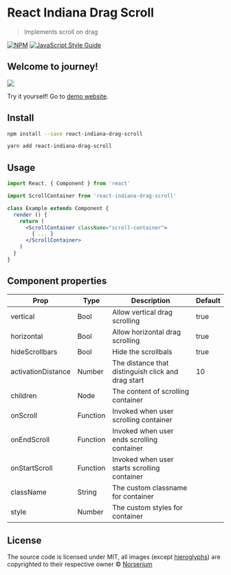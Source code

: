 # React Indiana Drag Scroll

> Implements scroll on drag

[![NPM](https://img.shields.io/npm/v/react-indiana-drag-scroll.svg)](https://www.npmjs.com/package/react-indiana-drag-scroll) [![JavaScript Style Guide](https://img.shields.io/badge/code_style-standard-brightgreen.svg)](https://standardjs.com)

## Welcome to journey!

![](https://github.com/norserium/react-indiana-drag-scroll/blob/master/example/demo.gif?raw=true)

Try it yourself! Go to [demo website](https://norserium.github.io/react-indiana-drag-scroll/).

## Install

```bash
npm install --save react-indiana-drag-scroll
```

```bash
yarn add react-indiana-drag-scroll
```

## Usage

```jsx
import React, { Component } from 'react'

import ScrollContainer from 'react-indiana-drag-scroll'

class Example extends Component {
  render () {
    return (
      <ScrollContainer className="scroll-container">
        { ... }
      </ScrollContainer>
    )
  }
}
```

## Component properties

| Prop                   | Type             | Description                                                    | Default
| ---------------------- | ---------------- | -------------------------------------------------------------- | ---------------
| vertical               | Bool             | Allow vertical drag scrolling                                  | true
| horizontal             | Bool             | Allow horizontal drag scrolling                                | true
| hideScrollbars         | Bool             | Hide the scrollbals                                            | true
| activationDistance     | Number           | The distance that distinguish click and drag start             | 10
| children               | Node             | The content of scrolling container                             |
| onScroll               | Function         | Invoked when user scrolling container                          |
| onEndScroll            | Function         | Invoked when user ends scrolling container                     |
| onStartScroll          | Function         | Invoked when user starts scrolling container                   |
| className              | String           | The custom classname for container                             |        
| style                  | Number           | The custom styles for container                                |  

## License

The source code is licensed under MIT, all images (except [hieroglyphs](https://www.freepik.com/free-vector/ancient-egypt-hieroglyphics-background-with-flat-design_2754100.htm)) are copyrighted to their respective owner © [Norserium](https://github.com/norserium)
